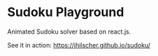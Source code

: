 # Sudoku Playground

Animated Sudoku solver based on react.js.

See it in action: https://jhilscher.github.io/sudoku/
